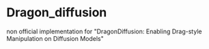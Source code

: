 # Dragon_diffusion

non official implementation for "DragonDiffusion: Enabling Drag-style Manipulation on Diffusion Models"
